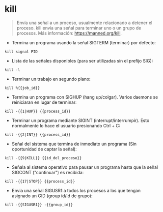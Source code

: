 # kill

> Envía una señal a un proceso, usualmente relacionado a detener el proceso.
> kill envia una señal para terminar uno o un grupo de procesos.
> Más información: <https://manned.org/kill>.

- Termina un programa usando la señal SIGTERM (terminar) por defecto:

`kill signal PID`

- Lista de las señales disponibles (para ser utilizadas sin el prefijo SIG):

`kill -l`

- Terminar un trabajo en segundo plano:

`kill %{{job_id}}`

- Termina un programa con  SIGHUP (hang up/colgar). Varios daemons se reiniciaran en lugar de terminar:

`kill -{{1|HUP}} {{process_id}}`

- Terminar un programa mediante SIGINT (interrupt/interrumpir). Esto normalmente lo hace el usuario presionando Ctrl + C:

`kill -{{2|INT}} {{process_id}}`

- Señal del sistema que termina de inmediato un programa (Sin oportunidad de captar la señal):

`kill -{{9|KILL}} {{id_del_proceso}}`

- Señala al sistema operativo para pausar un programa hasta que la señal SIGCONT ("continuar") es recibida:

`kill -{{17|STOP}} {{process_id}}`

- Envia una señal SIGUSR1 a todos los procesos a los que tengan asignado un GID (group id/id de grupo):

`kill -{{SIGUSR1}} -{{group_id}}`
